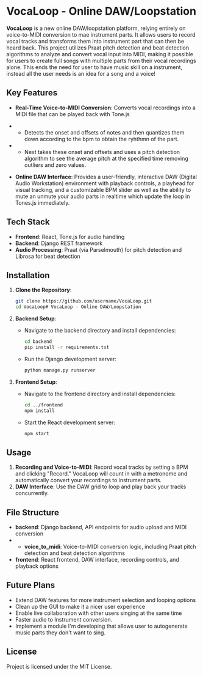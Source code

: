 # VocaLoop - Online DAW/Loopstation

**VocaLoop** is a new online DAW/loopstation platform, relying entirely on voice-to-MIDI conversion to mae instrument parts. It allows users to record vocal tracks and transforms them into instrument part that can then be heard back. This project utilizes Praat pitch detection and beat detection algorithms to analyze and convert vocal input into MIDI, making it possible for users to create full songs with multiple parts from their vocal recordings alone. This ends the need for user to have music skill on a instrument, instead all the user needs is an idea for a song and a voice!

## Key Features
- **Real-Time Voice-to-MIDI Conversion**: Converts vocal recordings into a MIDI file that can be played back with Tone.js 
- - Detects the onset and offsets of notes and then quantizes them down according to the bpm to obtain the ryhthmn of the part. 
- - Next takes these onset and offsets and uses a pitch detection algorithm to see the average pitch at the specified time removing outliers and zero values.

- **Online DAW Interface**: Provides a user-friendly, interactive DAW (Digital Audio Workstation) environment with playback controls, a playhead for visual tracking, and a customizable BPM slider as well as the ability to mute an unmute your audio parts in realtime which update the loop in Tones.js immediately.


## Tech Stack
- **Frontend**: React, Tone.js for audio handling
- **Backend**: Django REST framework
- **Audio Processing**: Praat (via Parselmouth) for pitch detection and Librosa for beat detection

## Installation

1. **Clone the Repository**:
   ```bash
   git clone https://github.com/username/VocaLoop.git
   cd VocaLoop# VocaLoop - Online DAW/Loopstation

2. **Backend Setup**:
   - Navigate to the backend directory and install dependencies:
     ```bash
     cd backend
     pip install -r requirements.txt
     ```
   - Run the Django development server:
     ```bash
     python manage.py runserver
     ```

3. **Frontend Setup**:
   - Navigate to the frontend directory and install dependencies:
     ```bash
     cd ../frontend
     npm install
     ```
   - Start the React development server:
     ```bash
     npm start
     ```

## Usage

1. **Recording and Voice-to-MIDI**: Record vocal tracks by setting a BPM and clicking "Record." VocaLoop will count in with a metronome and automatically convert your recordings to instrument parts.
2. **DAW Interface**: Use the DAW grid to loop and play back your tracks concurrently.


## File Structure
- **backend**: Django backend, API endpoints for audio upload and MIDI conversion
- -  **voice_to_midi**: Voice-to-MIDI conversion logic, including Praat pitch detection and beat detection algorithms
- **frontend**: React frontend, DAW interface, recording controls, and playback options


## Future Plans
- Extend DAW features for more instrument selection and looping options
- Clean up the GUI to make it a nicer user experience
- Enable live collaboration with other users singing at the same time
- Faster audio to Instrument conversion.
- Implement a module I'm developing that allows user to autogenerate music parts they don't want to sing.



## License
Project is licensed under the MIT License.